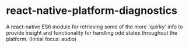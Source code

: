 # react-native-platform-diagnostics
A react-native ES6 module for retrieving some of the more 'quirky' info to provide insight and functionality for handling odd states throughout the platform. (Initial focus: audio)
